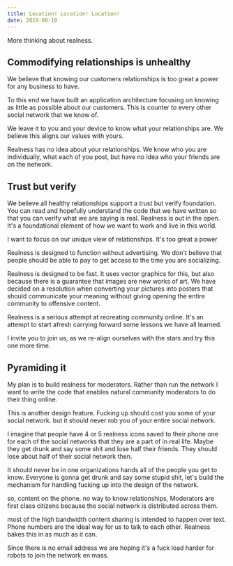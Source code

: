 ```yaml
---
title: Location! Location! Location!
date: 2019-08-10
---
```


More thinking about realness.

## Commodifying relationships is unhealthy

We believe that knowing our customers relationships is too great a power for any business to have.

To this end we have built an application architecture focusing on knowing as little as possible about our customers. This is counter to every other social network that we know of.

We leave it to you and your device to know what your relationships are. We believe this aligns our values with yours.

Realness has no idea about your relationships. We know who you are individually, what each of you post, but have no idea who your friends are on the network.


## Trust but verify
We believe all healthy relationships support a trust but verify foundation. You can read and hopefully understand the code that we have written so that you can verify what we are saying is real. Realness is out in the open. It's a foundational element of how we want to work and live in this world.

I want to focus on our unique view of relationships. It's too great a power


Realness is designed to function without advertising. We don't believe that people should be able to pay to get access to the time you are socializing.

Realness is designed to be fast. It uses vector graphics for this, but also because there is a guarantee that images are new works of art. We have decided on a resolution when converting your pictures into posters that should communicate your meaning without giving opening the entire community to offensive content.

Realness is a serious attempt at recreating community online. It's an attempt to start afresh carrying forward some lessons we have all learned.

I invite you to join us, as we re-align ourselves with the stars and try this one more time.


## Pyramiding it

My plan is to build realness for moderators. Rather than run the network I want to write the code that enables natural community moderators to do their thing online.

This is another design feature. Fucking up should cost you some of your social network. but it should never rob you of your entire social network.

I imagine that people have 4 or 5 realness icons saved to their  phone one for each of the social networks that they are a part of in real life. Maybe they get drunk and say some shit and lose half their friends. They should lose about half of their social network then.

It should never be in one organizations hands all of the people you get to know. Everyone is gonna get drunk and say some stupid shit, let's build the mechanism for handling fucking up into the design of the network.

so, content on the phone. no way to know relationships, Moderators are first class citizens because the social network is distributed across them.

most of the high  bandwidth content sharing is intended to happen over text. Phone numbers are the ideal way for us to talk to each other. Realness bakes this in as much as it can.

Since there is no email address we are hoping it's a fuck load harder for robots to join the network en mass.

